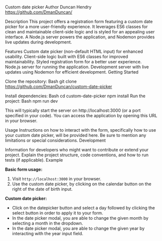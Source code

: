 Custom date picker
Author 
Duncan Hendry
https://github.com/DmanDuncan/

Description
This project offers a registration form featuring a custom date picker for a more user-friendly experience. It leverages ES6 classes for clean and maintainable client-side logic and is styled for an appealing user interface.  A Node.js server powers the application, and Nodemon provides live updates during development.

Features
Custom date picker (non-default HTML input) for enhanced usability.
Client-side logic built with ES6 classes for improved maintainability.
Styled registration form for a better user experience.
Node.js server for running the application.
Development server with live updates using Nodemon for efficient development.
Getting Started

Clone the repository:
Bash
git clone https://github.com/DmanDuncan/custom-date-picker

Install dependencies:
Bash
cd custom-date-picker
npm install
Run the project:
Bash
npm run dev

This will typically start the server on http://localhost:3000 (or a port specified in your code). You can access the application by opening this URL in your browser.

Usage
Instructions on how to interact with the form, specifically how to use your custom date picker, will be provided here. Be sure to mention any limitations or special considerations.
Development

Information for developers who might want to contribute or extend your project. Explain the project structure, code conventions, and how to run tests (if applicable).
Example

**Basic form usage:**
1. Visit `http://localhost:3000` in your browser.
2. Use the custom date picker, by clicking on the calendar button on the right of the date of birth input.

**Custom date picker:**
* Click on the datepicker button and select a day followed by clicking the select button in order to apply it to your form.
* In the date picker modal, you are able to change the given month by selecting a month in the dropdown.
* In the date picker modal, you are able to change the given year by interacting with the year input field.
